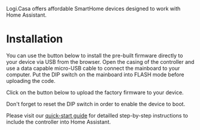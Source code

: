 Logi.Casa offers affordable SmartHome devices designed to work with Home Assistant.

# Installation

You can use the button below to install the pre-built firmware directly to your device via USB from the browser.
Open the casing of the controller and use a data capable micro-USB cable to connect the mainboard to your computer.
Put the DIP switch on the mainboard into FLASH mode before uploading the code.

Click on the button below to upload the factory firmware to your device.

<esp-web-install-button manifest="firmware/logicasa.manifest.json"></esp-web-install-button>
<script type="module" src="https://unpkg.com/esp-web-tools@10/dist/web/install-button.js?module"></script>

Don't forget to reset the DIP switch in order to enable the device to boot.



Please visit our <a href="https://www.logi.casa/esp-home-controller-quick-start/">quick-start guide</a> for detailled step-by-step instructions to include the controller into Home Assistant.
